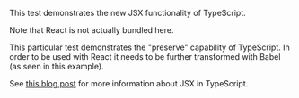 This test demonstrates the new JSX functionality of TypeScript.

Note that React is not actually bundled here.

This particular test demonstrates the "preserve" capability of TypeScript. In order to be
used with React it needs to be further transformed with Babel (as seen in this example).

See [this blog post](http://www.jbrantly.com/typescript-and-jsx/) for more information about JSX in TypeScript.

